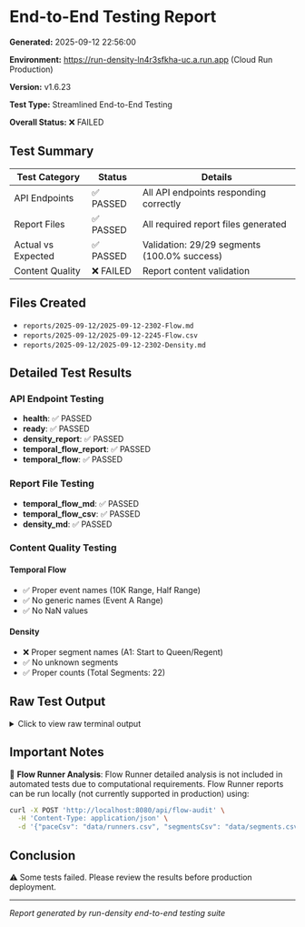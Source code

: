 # End-to-End Testing Report

**Generated:** 2025-09-12 22:56:00

**Environment:** https://run-density-ln4r3sfkha-uc.a.run.app (Cloud Run Production)

**Version:** v1.6.23

**Test Type:** Streamlined End-to-End Testing

**Overall Status:** ❌ FAILED

## Test Summary

| Test Category | Status | Details |
|---------------|--------|---------|
| API Endpoints | ✅ PASSED | All API endpoints responding correctly |
| Report Files | ✅ PASSED | All required report files generated |
| Actual vs Expected | ✅ PASSED | Validation: 29/29 segments (100.0% success) |
| Content Quality | ❌ FAILED | Report content validation |

## Files Created

- `reports/2025-09-12/2025-09-12-2302-Flow.md`
- `reports/2025-09-12/2025-09-12-2245-Flow.csv`
- `reports/2025-09-12/2025-09-12-2302-Density.md`

## Detailed Test Results

### API Endpoint Testing

- **health**: ✅ PASSED
- **ready**: ✅ PASSED
- **density_report**: ✅ PASSED
- **temporal_flow_report**: ✅ PASSED
- **temporal_flow**: ✅ PASSED

### Report File Testing

- **temporal_flow_md**: ✅ PASSED
- **temporal_flow_csv**: ✅ PASSED
- **density_md**: ✅ PASSED

### Content Quality Testing

#### Temporal Flow

- ✅ Proper event names (10K Range, Half Range)
- ✅ No generic names (Event A Range)
- ✅ No NaN values

#### Density

- ❌ Proper segment names (A1: Start to Queen/Regent)
- ✅ No unknown segments
- ✅ Proper counts (Total Segments: 22)


## Raw Test Output

<details>
<summary>Click to view raw terminal output</summary>

```
=== STREAMLINED END-TO-END TESTING ===
Testing core API endpoints and report generation (Flow + Density only)

=== PREFLIGHT VALIDATION ===

✅ Preflight validation passed: 53 checks passed
   File: data/segments.csv
   Rows: 22, Columns: 27
=== API ENDPOINT TESTING ===

1. Testing Health and Ready Endpoints...
   /health: 200 ✅
   /ready: 200 ✅

2. Testing Report Generation Endpoints...
   /api/density-report: 200 ✅
   /api/temporal-flow-report: 200 ✅
   /api/temporal-flow: 200 ✅

API Endpoint Testing: ✅ ALL PASSED

=== REPORT FILE TESTING ===

1. Temporal Flow MD files: ✅
2. Temporal Flow CSV files: ✅
3. Density Analysis MD files: ✅

Report File Testing: ✅ ALL PASSED

=== REPORT CONTENT QUALITY TESTING ===

1. Testing Temporal Flow Report Content...
   Proper event names (10K Range, Half Range): ✅
   No generic names (Event A Range): ✅
   No NaN values: ✅

2. Testing Density Analysis Report Content...
   Proper segment names (A1: Start to Queen/Regent): ❌
   No unknown segments: ✅
   Proper counts (Total Segments: 22): ✅ (Density analyzes physical course segments, while Flow analyzes runner pairs - hence different counts)

3. Testing Actual vs Expected Flow Results Validation...
   Validating Actual vs Expected Flow Results:
   ================================================================================
   ✅ MATCH A1, Start to Queen/Regent, Full vs Half, overtake, 0/0, 0/0, 0.0/0.0, 0.0/0.0
   ✅ MATCH A1, Start to Queen/Regent, Full vs 10K, overtake, 0/0, 0/0, 0.0/0.0, 0.0/0.0
   ✅ MATCH A1, Start to Queen/Regent, Half vs 10K, overtake, 0/0, 0/0, 0.0/0.0, 0.0/0.0
   ✅ MATCH A2, Queen/Regent to WSB mid-point, Full vs Half, overtake, 0/0, 0/0, 0.0/0.0, 0.0/0.0
   ✅ MATCH A2, Queen/Regent to WSB mid-point, Full vs 10K, overtake, 0/0, 0/0, 0.0/0.0, 0.0/0.0
   ✅ MATCH A2, Queen/Regent to WSB mid-point, Half vs 10K, overtake, 34/1, 34/1, 3.7/0.2, 3.7/0.2
   ✅ MATCH A3, WSB mid-point to Friel, Full vs Half, overtake, 0/0, 0/0, 0.0/0.0, 0.0/0.0
   ✅ MATCH A3, WSB mid-point to Friel, Full vs 10K, overtake, 0/0, 0/0, 0.0/0.0, 0.0/0.0
   ✅ MATCH A3, WSB mid-point to Friel, Half vs 10K, overtake, 128/13, 128/13, 14.0/2.1, 14.0/2.1
   ✅ MATCH B1, Friel to 10K Turn, Full vs 10K, overtake, 11/16, 11/16, 3.0/2.6, 3.0/2.6
   ✅ MATCH B2, 10K Turn to Friel, Full vs 10K, overtake, 81/56, 81/56, 22.0/9.1, 22.0/9.1
   ✅ MATCH B3, 10K Turn to Friel, Full vs 10K, overtake, 0/0, 0/0, 0.0/0.0, 0.0/0.0
   ✅ MATCH F1, Friel to Station Rd., Full vs Half, parallel, 52/56, 52/56, 14.1/6.1, 14.1/6.1
   ✅ MATCH F1, Friel to Station Rd., Full vs 10K, parallel, 171/122, 171/122, 46.5/19.7, 46.5/19.7
   ✅ MATCH F1, Friel to Station Rd., Half vs 10K, parallel, 694/451, 694/451, 76.1/73.0, 76.1/73.0
   ✅ MATCH H1, Trail/Aberdeen to/from Station Rd, Full vs Half, counterflow, 203/431, 203/431, 55.2/47.3, 55.2/47.3
   ✅ MATCH H1, Trail/Aberdeen to/from Station Rd, Full vs 10K, counterflow, 119/87, 119/87, 32.3/14.1, 32.3/14.1
   ✅ MATCH H1, Trail/Aberdeen to/from Station Rd, Half vs 10K, counterflow, 11/10, 11/10, 1.2/1.6, 1.2/1.6
   ✅ MATCH I1, Station Rd to Bridge/Mill, Full vs Half, counterflow, 42/9, 42/9, 11.4/1.0, 11.4/1.0
   ✅ MATCH J1, Bridge/Mill to Half Turn (Outbound), Full vs Half, counterflow, 147/209, 147/209, 39.9/22.9, 39.9/22.9
   ✅ MATCH J4, Half Turn to Bridge/Mill, Full vs Half, counterflow, 130/170, 130/170, 35.3/18.6, 35.3/18.6
   ✅ MATCH J5, Half Turn to Bridge/Mill (Slow Half), Full vs Half, counterflow, 45/24, 45/24, 12.2/2.6, 12.2/2.6
   ✅ MATCH K1, Bridge/Mill to Station Rd, Full vs Half, counterflow, 180/244, 180/244, 48.9/26.8, 48.9/26.8
   ✅ MATCH L1, Trail/Aberdeen to/from Station Rd, Full vs Half, counterflow, 0/0, 0/0, 0.0/0.0, 0.0/0.0
   ✅ MATCH L1, Trail/Aberdeen to/from Station Rd, Full vs 10K, counterflow, 206/217, 206/217, 56.0/35.1, 56.0/35.1
   ✅ MATCH L1, Trail/Aberdeen to/from Station Rd, Half vs 10K, counterflow, 11/10, 11/10, 1.2/1.6, 1.2/1.6
   ✅ MATCH M1, Trail/Aberdeen to Finish (Full to Loop), Full vs Half, overtake, 66/96, 66/96, 17.9/10.5, 17.9/10.5
   ✅ MATCH M1, Trail/Aberdeen to Finish (Full to Loop), Full vs 10K, overtake, 124/141, 124/141, 33.7/22.8, 33.7/22.8
   ✅ MATCH M1, Trail/Aberdeen to Finish (Full to Loop), Half vs 10K, overtake, 17/12, 17/12, 1.9/1.9, 1.9/1.9
   ================================================================================
   Overall Validation: ✅ ALL MATCH

Overall Report Quality: ❌ ISSUES FOUND

✅ Saved density report from Cloud Run: reports/2025-09-12/2025-09-12-2302-Density.md
✅ Saved flow report from Cloud Run: reports/2025-09-12/2025-09-12-2302-Flow.md
=== FINAL SUMMARY ===
Date: 2025-09-12-2302
Environment: https://run-density-ln4r3sfkha-uc.a.run.app (Cloud Run Production)
Version: v1.6.23
API Endpoints: ✅ PASSED
Report Files: ✅ PASSED
   Files Created:
   - reports/2025-09-12/2025-09-12-2302-Density.md
   - reports/2025-09-12/2025-09-12-2302-Flow.md
Actual to Expected: ✅ PASSED (Validation: 29/29 segments, 100.0% success)
Content Quality: ❌ FAILED

⚠️  Some tests failed - review before production deployment

📝 NOTE: Flow Runner detailed analysis is not included in automated tests due to computational requirements.
   Flow Runner reports can be run locally (not currently supported in production) using:
   curl -X POST 'http://localhost:8080/api/flow-audit' \
     -H 'Content-Type: application/json' \
     -d '{"paceCsv": "data/runners.csv", "segmentsCsv": "data/segments.csv", "startTimes": {"Full": 420, "10K": 440, "Half": 460}}'

=== STREAMLINED END-TO-END TESTING COMPLETE ===

```

</details>

## Important Notes

📝 **Flow Runner Analysis**: Flow Runner detailed analysis is not included in automated tests due to computational requirements. Flow Runner reports can be run locally (not currently supported in production) using:

```bash
curl -X POST 'http://localhost:8080/api/flow-audit' \
  -H 'Content-Type: application/json' \
  -d '{"paceCsv": "data/runners.csv", "segmentsCsv": "data/segments.csv", "startTimes": {"Full": 420, "10K": 440, "Half": 460}}'
```

## Conclusion

⚠️ Some tests failed. Please review the results before production deployment.

---
*Report generated by run-density end-to-end testing suite*
